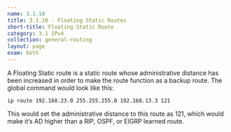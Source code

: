```yaml
---
name: 3.1.10
title: 3.1.10 - Floating Static Routes
short-title: Floating Static Route
category: 3.1 IPv4
collection: general-routing
layout: page
exam: both
---
```

A Floating Static route is a static route whose administrative distance has been increased in order to make the route function as a backup route. The global command would look like this:
```
ip route 192.168.23.0 255.255.255.0 192.168.13.3 121
```
This would set the administrative distance to this route as 121, which would make it’s AD higher than a RIP, OSPF, or EIGRP learned route.